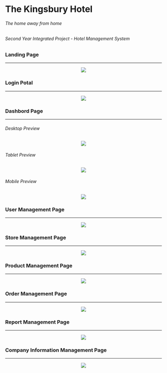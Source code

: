 
# The Kingsbury Hotel
###### The home away from home

###### Second Year Integrated Project - Hotel Management System 



### Landing Page 
----------
<p align="center">
  <img src="project previews/1.png" width="auto" height="auto"/>
</p>

### Login Potal
----------
<p align="center">
  <img src="project previews/2.png" width="auto" height="auto"/>
</p>

### Dashbord Page
----------

###### Desktop Preview

<p align="center">
  <img src="project previews/3.png" width="auto" height="auto"/>
</p>

###### Tablet Preview

<p align="center">
  <img src="project previews/4.png" width="auto" height="auto"/>
</p>

###### Mobile Preview

<p align="center">
  <img src="project previews/5.png" width="auto" height="auto"/>
</p>

### User Management Page
----------

<p align="center">
  <img src="project previews/6.png" width="auto" height="auto"/>
</p>

### Store Management Page
----------

<p align="center">
  <img src="project previews/7.png" width="auto" height="auto"/>
</p>

### Product Management Page
----------

<p align="center">
  <img src="project previews/8.png" width="auto" height="auto"/>
</p>

### Order Management Page
----------

<p align="center">
  <img src="project previews/9.png" width="auto" height="auto"/>
</p>

### Report Management Page
----------

<p align="center">
  <img src="project previews/10.png" width="auto" height="auto"/>
</p>

### Company Information Management Page
----------

<p align="center">
  <img src="project previews/11.png" width="auto" height="auto"/>
</p>










